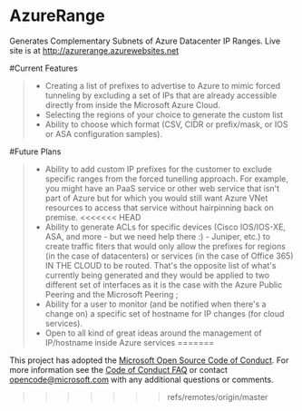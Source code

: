 # AzureRange
Generates Complementary Subnets of Azure Datacenter IP Ranges. Live site is at http://azurerange.azurewebsites.net

#Current Features
>- Creating a list of prefixes to advertise to Azure to mimic forced tunneling by excluding a set of IPs that are already accessible directly from inside the Microsoft Azure Cloud.
>- Selecting the regions of your choice to generate the custom list
>- Ability to choose which format (CSV, CIDR or prefix/mask, or IOS or ASA configuration samples).

#Future Plans
>- Ability to add custom IP prefixes for the customer to exclude specific ranges from the forced tunelling approach. For example, you might have an PaaS service or other web service that isn't part of Azure but for which you would still want Azure VNet resources to access that service without hairpinning back on premise. 
<<<<<<< HEAD
>- Ability to generate ACLs for specific devices (Cisco IOS/IOS-XE, ASA, and more - but we need help there :) - Juniper, etc.) to create  traffic fiters that would only allow the prefixes for regions (in the case of datacenters) or services (in the case of Office 365)  IN THE CLOUD to be routed. That's the opposite list of what's currently being generated and they would be applied to two different set of interfaces as it is the case with the Azure Public Peering and the Microsoft Peering ;
>- Ability for a user to monitor (and be notified when there's a change on) a specific set of hostname for IP changes (for cloud services).
>- Open to all kind of great ideas around the management of IP/hostname inside Azure services
=======

This project has adopted the [Microsoft Open Source Code of Conduct](https://opensource.microsoft.com/codeofconduct/). For more information see the [Code of Conduct FAQ](https://opensource.microsoft.com/codeofconduct/faq/) or contact [opencode@microsoft.com](mailto:opencode@microsoft.com) with any additional questions or comments.
>>>>>>> refs/remotes/origin/master
